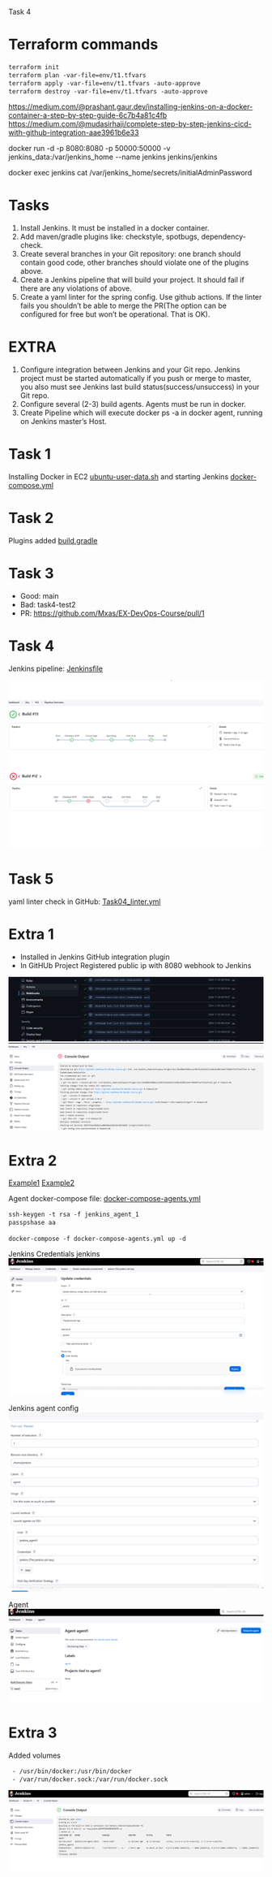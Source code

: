 Task 4

# Terraform commands

    terraform init
    terraform plan -var-file=env/t1.tfvars
    terraform apply -var-file=env/t1.tfvars -auto-approve
    terraform destroy -var-file=env/t1.tfvars -auto-approve



https://medium.com/@prashant.gaur.dev/installing-jenkins-on-a-docker-container-a-step-by-step-guide-6c7b4a81c4fb
https://medium.com/@mudasirhaji/complete-step-by-step-jenkins-cicd-with-github-integration-aae3961b6e33

docker run -d -p 8080:8080 -p 50000:50000 -v jenkins_data:/var/jenkins_home --name jenkins jenkins/jenkins

docker exec jenkins cat /var/jenkins_home/secrets/initialAdminPassword



# Tasks
1. Install Jenkins. It must be installed in a docker container.
2. Add maven/gradle plugins like: checkstyle, spotbugs, dependency-check.
3. Create several branches in your Git repository: one branch should contain good code, other branches should violate one of the plugins above.
4. Create a Jenkins pipeline that will build your project. It should fail if there are any violations of above.
5. Create a yaml linter for the spring config. Use github actions. If the linter fails you shouldn’t be able to merge the PR(The option can be configured for free but won’t be operational. That is OK).



# EXTRA
1. Configure integration between Jenkins and your Git repo. Jenkins project must be started automatically if you push or merge to master, you also must see Jenkins last build status(success/unsuccess) in your Git repo.
2. Configure several (2-3) build agents. Agents must be run in docker.
3. Create Pipeline which will execute docker ps -a in docker agent, running on Jenkins master’s Host.

# Task 1

Installing Docker in EC2 [ubuntu-user-data.sh](awsinfra%2Fscripts%2Fubuntu-user-data.sh) and starting Jenkins [docker-compose.yml](awsinfra%2Ffiles%2Fdocker-compose.yml) 

# Task 2 

Plugins added [build.gradle](demo%2Fbuild.gradle)

# Task 3

- Good: main
- Bad: task4-test2
- PR: https://github.com/Mxas/EX-DevOps-Course/pull/1

# Task 4

Jenkins pipeline: [Jenkinsfile](demo%2FJenkinsfile)

![Successful Pipeline](docs%2Fgreem_pip.png)
![Failed Pipeline](docs%2Fred_pipe.png)

# Task 5

yaml linter check in GitHub:  [Task04_linter.yml](..%2F.github%2Fworkflows%2FTask04_linter.yml)

# Extra 1

- Installed in Jenkins GitHub integration plugin
- In GitHUb Project Registered public ip with 8080 webhook to Jenkins

![github_webhooks.png](docs%2Fgithub_webhooks.png)
![webhook_start.png](docs%2Fwebhook_start.png)


# Extra 2

[Example1](https://github.com/ashiqursuperfly/Jenkins-Controller-Agent-Setup)
[Example2](https://www.jenkins.io/doc/book/using/using-agents/)

Agent docker-compose file:  [docker-compose-agents.yml](awsinfra%2Ffiles%2Fdocker-compose-agents.yml)



    ssh-keygen -t rsa -f jenkins_agent_1
    passpshase aa

    docker-compose -f docker-compose-agents.yml up -d 


Jenkins Credentials jenkins ![jenkins_private_key.png](docs%2Fjenkins_private_key.png)

Jenkins agent config ![agent_config.png](docs%2Fagent_config.png)

Agent ![aggent_launch.png](docs%2Faggent_launch.png)

# Extra 3

Added volumes  


     - /usr/bin/docker:/usr/bin/docker
     - /var/run/docker.sock:/var/run/docker.sock

![docker-ps.png](docs%2Fdocker-ps.png)